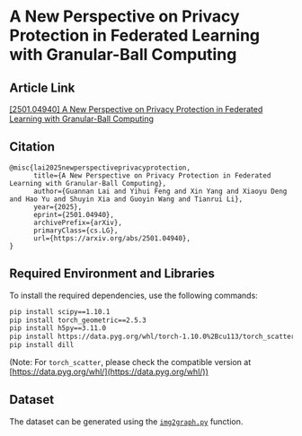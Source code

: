 # A New Perspective on Privacy Protection in Federated Learning with Granular-Ball Computing

## Article Link

[\[2501.04940\] A New Perspective on Privacy Protection in Federated Learning with Granular-Ball Computing](https://arxiv.org/abs/2501.04940)

## Citation

```
@misc{lai2025newperspectiveprivacyprotection,
      title={A New Perspective on Privacy Protection in Federated Learning with Granular-Ball Computing}, 
      author={Guannan Lai and Yihui Feng and Xin Yang and Xiaoyu Deng and Hao Yu and Shuyin Xia and Guoyin Wang and Tianrui Li},
      year={2025},
      eprint={2501.04940},
      archivePrefix={arXiv},
      primaryClass={cs.LG},
      url={https://arxiv.org/abs/2501.04940}, 
}
```

## Required Environment and Libraries

To install the required dependencies, use the following commands:

```bash
pip install scipy==1.10.1
pip install torch_geometric==2.5.3
pip install h5py==3.11.0
pip install https://data.pyg.org/whl/torch-1.10.0%2Bcu113/torch_scatter-2.0.9-cp38-cp38-linux_x86_64.whl
pip install dill
```

(Note: For `torch_scatter`, please check the compatible version at [https://data.pyg.org/whl/](https://data.pyg.org/whl/))

## Dataset

The dataset can be generated using the [`img2graph.py`](https://github.com/AIGNLAI/GrBFL/blob/main/img2graph.py) function.
